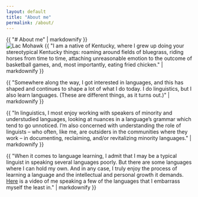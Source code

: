```yaml
---
layout: default 
title: "About me"
permalink: /about/
---
```


<div class="about-content">
  {{ "# About me" | markdownify }}

  <div class="about-me-layout">
    <img src="assets/images/Frog.jpg" alt="Lac Mohawk" class="about-photo">
    {{ "I am a native of Kentucky, where I grew up doing your stereotypical Kentucky things: roaming around fields of bluegrass, riding horses from time to time, attaching unreasonable emotion to the outcome of basketball games, and, most importantly, eating fried chicken." | markdownify }}
  </div>

  {{ "Somewhere along the way, I got interested in languages, and this has shaped and continues to shape a lot of what I do today. I do linguistics, but I also learn languages. (These are different things, as it turns out.)" | markdownify }}

  {{ "In linguistics, I most enjoy working with speakers of minority and understudied languages, looking at nuances in a language’s grammar which tend to go unnoticed. I’m also concerned with understanding the role of linguists – who often, like me, are outsiders in the communities where they work – in documenting, reclaiming, and/or revitalizing minority languages." | markdownify }}

  {{ "When it comes to language learning, I admit that I may be a typical linguist in speaking several languages poorly. But there are some languages where I can hold my own. And in any case, I truly enjoy the process of learning a language and the intellectual and personal growth it demands. [Here](https://www.youtube.com/watch?v=3tNsOxLkBHw) is a video of me speaking a few of the languages that I embarrass myself the least in." | markdownify }}
</div>
